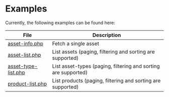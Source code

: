 # Examples
Currently, the following examples can be found here:

| File                                       | Description                                                    |
| ------------------------------------------ | -------------------------------------------------------------- |
| [asset-info.php](asset-info.php)           | Fetch a single asset                                           |
| [asset-list.php](asset-list.php)           | List assets (paging, filtering and sorting are supported)      |
| [asset-type-list.php](asset-type-list.php) | List asset-types (paging, filtering and sorting are supported) |
| [product-list.php](product-list.php)       | List products (paging, filtering and sorting are supported)    |
